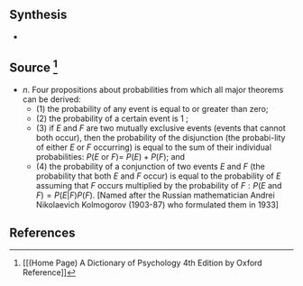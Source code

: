 ## Synthesis
- 
## Source [^1]
- $n$. Four propositions about probabilities from which all major theorems can be derived: 
	- (1) the probability of any event is equal to or greater than zero; 
	- (2) the probability of a certain event is 1 ; 
	- (3) if $E$ and $F$ are two mutually exclusive events (events that cannot both occur), then the probability of the disjunction (the probabi-lity of either $E$ or $F$ occurring) is equal to the sum of their individual probabilities: $P(E$ or $F)=$ $P(E)+P(F)$; and 
	- (4) the probability of a conjunction of two events $E$ and $F$ (the probability that both $E$ and $F$ occur) is equal to the probability of $E$ assuming that $F$ occurs multiplied by the probability of $F:P(E\text{ and }F) = P(E|F)P(F)$. \[Named after the Russian mathematician Andrei Nikolaevich Kolmogorov (1903-87) who formulated them in 1933]
## References

[^1]: [[(Home Page) A Dictionary of Psychology 4th Edition by Oxford Reference]]